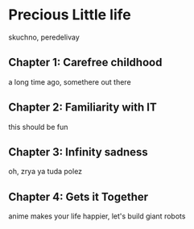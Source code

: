 # Precious Little life
skuchno, peredelivay

## Chapter 1: Carefree childhood
a long time ago, somethere out there

## Chapter 2: Familiarity with IT
this should be fun

## Chapter 3: Infinity sadness
oh, zrya ya tuda polez 

## Chapter 4: Gets it Together
anime makes your life happier, let's build giant robots

